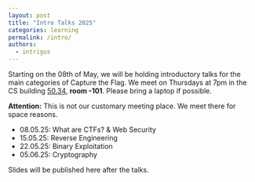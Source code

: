 ```yaml
---
layout: post
title: "Intro Talks 2025"
categories: learning
permalink: /intro/
authors:
  - intrigus
---
```


Starting on the 08th of May, we will be holding introductory talks for the main categories of Capture the Flag.
We meet on Thursdays at 7pm in the CS building [50.34](https://www.kit.edu/campusplan/), **room -101**. Please bring a laptop if possible.

**Attention:** This is not our customary meeting place. We meet there for space reasons.

 * 08.05.25: What are CTFs? & Web Security
 * 15.05.25: Reverse Engineering
 * 22.05.25: Binary Exploitation
 * 05.06.25: Cryptography

Slides will be published here after the talks.
